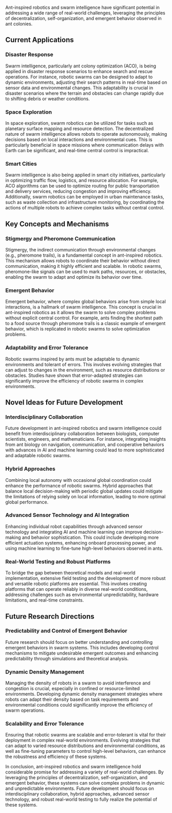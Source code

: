 Ant-inspired robotics and swarm intelligence have significant potential in addressing a wide range of real-world challenges, leveraging the principles of decentralization, self-organization, and emergent behavior observed in ant colonies.

## Current Applications

### Disaster Response
Swarm intelligence, particularly ant colony optimization (ACO), is being applied in disaster response scenarios to enhance search and rescue operations. For instance, robotic swarms can be designed to adapt to dynamic environments, adjusting their search patterns in real-time based on sensor data and environmental changes. This adaptability is crucial in disaster scenarios where the terrain and obstacles can change rapidly due to shifting debris or weather conditions.

### Space Exploration
In space exploration, swarm robotics can be utilized for tasks such as planetary surface mapping and resource detection. The decentralized nature of swarm intelligence allows robots to operate autonomously, making decisions based on local interactions and environmental cues. This is particularly beneficial in space missions where communication delays with Earth can be significant, and real-time central control is impractical.

### Smart Cities
Swarm intelligence is also being applied in smart city initiatives, particularly in optimizing traffic flow, logistics, and resource allocation. For example, ACO algorithms can be used to optimize routing for public transportation and delivery services, reducing congestion and improving efficiency. Additionally, swarm robotics can be employed in urban maintenance tasks, such as waste collection and infrastructure monitoring, by coordinating the actions of multiple robots to achieve complex tasks without central control.

## Key Concepts and Mechanisms

### Stigmergy and Pheromone Communication
Stigmergy, the indirect communication through environmental changes (e.g., pheromone trails), is a fundamental concept in ant-inspired robotics. This mechanism allows robots to coordinate their behavior without direct communication, making it highly efficient and scalable. In robotic swarms, pheromone-like signals can be used to mark paths, resources, or obstacles, enabling the swarm to adapt and optimize its behavior over time.

### Emergent Behavior
Emergent behavior, where complex global behaviors arise from simple local interactions, is a hallmark of swarm intelligence. This concept is crucial in ant-inspired robotics as it allows the swarm to solve complex problems without explicit central control. For example, ants finding the shortest path to a food source through pheromone trails is a classic example of emergent behavior, which is replicated in robotic swarms to solve optimization problems.

### Adaptability and Error Tolerance
Robotic swarms inspired by ants must be adaptable to dynamic environments and tolerant of errors. This involves evolving strategies that can adjust to changes in the environment, such as resource distributions or obstacles. Studies have shown that error-adapted strategies can significantly improve the efficiency of robotic swarms in complex environments.

## Novel Ideas for Future Development

### Interdisciplinary Collaboration
Future development in ant-inspired robotics and swarm intelligence could benefit from interdisciplinary collaboration between biologists, computer scientists, engineers, and mathematicians. For instance, integrating insights from ant biology on navigation, communication, and cooperative behaviors with advances in AI and machine learning could lead to more sophisticated and adaptable robotic swarms.

### Hybrid Approaches
Combining local autonomy with occasional global coordination could enhance the performance of robotic swarms. Hybrid approaches that balance local decision-making with periodic global updates could mitigate the limitations of relying solely on local information, leading to more optimal global performance.

### Advanced Sensor Technology and AI Integration
Enhancing individual robot capabilities through advanced sensor technology and integrating AI and machine learning can improve decision-making and behavior sophistication. This could include developing more efficient actuation systems, enhancing onboard processing power, and using machine learning to fine-tune high-level behaviors observed in ants.

### Real-World Testing and Robust Platforms
To bridge the gap between theoretical models and real-world implementation, extensive field testing and the development of more robust and versatile robotic platforms are essential. This involves creating platforms that can operate reliably in diverse real-world conditions, addressing challenges such as environmental unpredictability, hardware limitations, and real-time constraints.

## Future Research Directions

### Predictability and Control of Emergent Behavior
Future research should focus on better understanding and controlling emergent behaviors in swarm systems. This includes developing control mechanisms to mitigate undesirable emergent outcomes and enhancing predictability through simulations and theoretical analysis.

### Dynamic Density Management
Managing the density of robots in a swarm to avoid interference and congestion is crucial, especially in confined or resource-limited environments. Developing dynamic density management strategies where robots can adapt their density based on task requirements and environmental conditions could significantly improve the efficiency of swarm operations.

### Scalability and Error Tolerance
Ensuring that robotic swarms are scalable and error-tolerant is vital for their deployment in complex real-world environments. Evolving strategies that can adapt to varied resource distributions and environmental conditions, as well as fine-tuning parameters to control high-level behaviors, can enhance the robustness and efficiency of these systems.

In conclusion, ant-inspired robotics and swarm intelligence hold considerable promise for addressing a variety of real-world challenges. By leveraging the principles of decentralization, self-organization, and emergent behavior, these systems can solve complex problems in dynamic and unpredictable environments. Future development should focus on interdisciplinary collaboration, hybrid approaches, advanced sensor technology, and robust real-world testing to fully realize the potential of these systems.